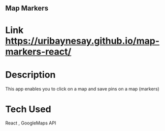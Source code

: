 ## Map Markers

# Link https://uribaynesay.github.io/map-markers-react/

# Description
This app enables you to click on a map and save pins on a map (markers)

# Tech Used
React , GoogleMaps API
